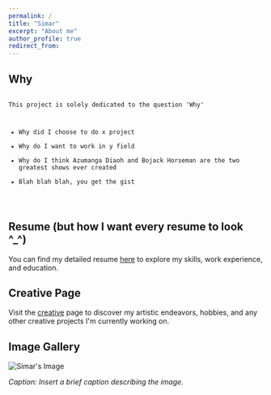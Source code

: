 ```yaml
---
permalink: /
title: "Simar"
excerpt: "About me"
author_profile: true
redirect_from:
---
```


## Why

<code>
This project is solely dedicated to the question 'Why'

- Why did I choose to do x project
- Why do I want to work in y field
- Why do I think Azumanga Diaoh and Bojack Horseman are the two greatest shows ever created
- Blah blah blah, you get the gist

</code>

## Resume (but how I want every resume to look ^\_^)

You can find my detailed resume [here](/resume) to explore my skills, work experience, and education.

## Creative Page

Visit the [creative](/creative) page to discover my artistic endeavors, hobbies, and any other creative projects I'm currently working on.

## Image Gallery

![Simar's Image](your-image-url.jpg)

_Caption: Insert a brief caption describing the image._
